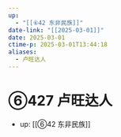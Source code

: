 ```yaml
---
up:
  - "[[⑥42 东非民族]]"
date-link: "[[2025-03-01]]"
date: 2025-03-01
ctime-p: 2025-03-01T13:44:18
aliases:
  - 卢旺达人
---
```


# ⑥427 卢旺达人

- up: [[⑥42 东非民族]]
